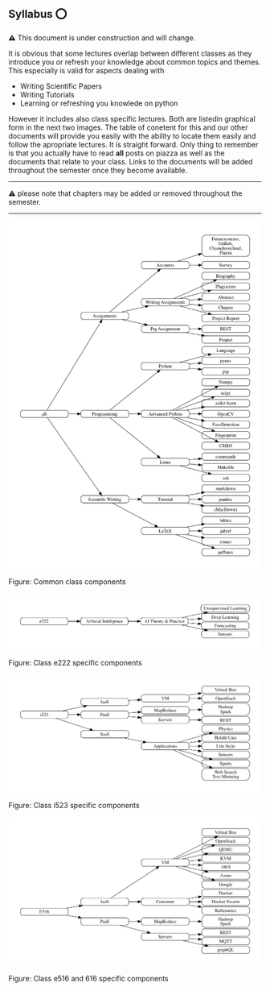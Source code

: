 ## Syllabus :o:

:warning: This document is under construction and will change.

It is obvious that some lectures overlap between different classes as
they introduce you or refresh your knowledge about common topics and
themes. This especially is valid for aspects dealing with

* Writing Scientific Papers
* Writing Tutorials
* Learning or refreshing you knowlede on python

However it includes also class specific lectures. Both are listedin
graphical form in the next two images. The table of conetent for this
and our other documents will provide you easily with the ability to
locate them easily and follow the apropriate lectures. It is straight
forward. Only thing to remember is that you actually have to read **all**
posts on piazza as well as the documents that relate to your
class. Links to the documents will be added throughout the semester
once they become available.

---

:warning: please note that chapters may be added or removed throughout
the semester.

---

![](images/graph-all.png)

Figure: Common class components

![](images/graph-e222.png)

Figure: Class e222 specific components


![](images/graph-i523.png)

Figure: Class i523 specific components


![](images/graph-e516.png)

Figure: Class e516 and 616 specific components



